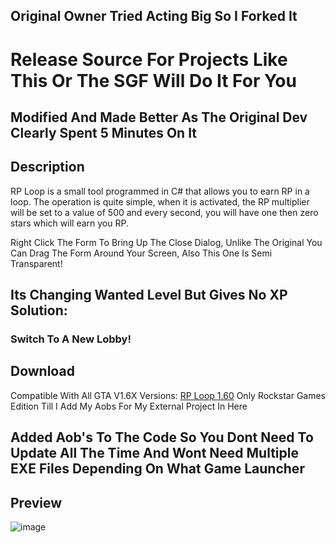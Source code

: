 ## Original Owner Tried Acting Big So I Forked It
# Release Source For Projects Like This Or The SGF Will Do It For You
## Modified And Made Better As The Original Dev Clearly Spent 5 Minutes On It

## Description
RP Loop is a small tool programmed in C# that allows you to earn RP in a loop. The operation is quite simple, when it is activated, the RP multiplier will be set to a value of 500 and every second, you will have one then zero stars which will earn you RP.

Right Click The Form To Bring Up The Close Dialog, 
Unlike The Original You Can Drag The Form Around Your Screen,
Also This One Is Semi Transparent!

## Its Changing Wanted Level But Gives No XP Solution:
### Switch To A New Lobby!
 
## Download
Compatible With All GTA V1.6X Versions:
[RP Loop 1.60](https://github.com/dr-NHA/RP-Loop/blob/main/RP_Loop_NHA/RP_Loop_NHA/bin/Release/RP_Loop_NHA.exe)
Only Rockstar Games Edition Till I Add My Aobs For My External Project In Here

## Added Aob's To The Code So You Dont Need To Update All The Time And Wont Need Multiple EXE Files Depending On What Game Launcher

## Preview
![image](https://user-images.githubusercontent.com/56168811/172918710-f4d49c94-f966-4f6a-b547-72c346f62623.png)
